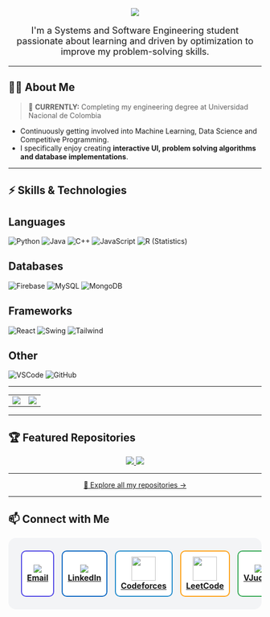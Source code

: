 <p align="center">
  <a href="https://git.io/typing-svg">
    <img src="https://readme-typing-svg.demolab.com?font=Outfit&weight=500&size=24&duration=2500&pause=2000&color=BD0000D4&center=true&width=435&lines=Hi!+I+am+Esteban+Barrera+Sanabria+%F0%9F%91%8B;Thanks+for+reaching+me+out;Get+to+know+more+about+me!"/>
  </a>
</p>

<p align="center" style="font-size:18px;">
I'm a Systems and Software Engineering student passionate about learning and driven by optimization to improve my problem-solving skills.
</p>

---

## 🧑‍💻 About Me  

> 🔭 **CURRENTLY:** Completing my engineering degree at Universidad Nacional de Colombia 

- Continuously getting involved into Machine Learning, Data Science and Competitive Programming.  
- I specifically enjoy creating **interactive UI, problem solving algorithms and database implementations**.  

---

## ⚡ Skills & Technologies  

## Languages

![Python](https://img.shields.io/badge/Python-3776AB?style=for-the-badge&logo=python&logoColor=white)
![Java](https://img.shields.io/badge/Java-007396?style=for-the-badge&logo=java&logoColor=white)
![C++](https://img.shields.io/badge/C++-00599C?style=for-the-badge&logo=cplusplus&logoColor=white)
![JavaScript](https://img.shields.io/badge/JavaScript-F7DF1E?style=for-the-badge&logo=javascript&logoColor=black)
![R (Statistics)](https://img.shields.io/badge/R-276DC3?style=for-the-badge&logo=R&logoColor=white)


## Databases
![Firebase](https://img.shields.io/badge/Firebase-FFCA28?style=for-the-badge&logo=firebase&logoColor=black)
![MySQL](https://img.shields.io/badge/MySQL-005C84?style=for-the-badge&logo=mysql&logoColor=white)
![MongoDB](https://img.shields.io/badge/MongoDB-47A248?style=for-the-badge&logo=mongodb&logoColor=white)


## Frameworks
![React](https://img.shields.io/badge/React-61DAFB?style=for-the-badge&logo=react&logoColor=black)
![Swing](https://img.shields.io/badge/Swing-007396?style=for-the-badge&logo=java&logoColor=white)
![Tailwind](https://img.shields.io/badge/Tailwind-06B6D4?style=for-the-badge&logo=tailwindcss&logoColor=white)


## Other
![VSCode](https://img.shields.io/badge/VSCode-0078D4?style=for-the-badge&logo=visual-studio-code&logoColor=white)
![GitHub](https://img.shields.io/badge/GitHub-181717?style=for-the-badge&logo=github&logoColor=white)

---

<!--- stats & Trophy (start) -->
<p align="center">
  <table align="center">
    <tr border="none">
      <td width="50%" align="center">
        <img align="center" src="https://github-readme-stats.vercel.app/api?username=tebanspam11&theme=dark&show_icons=true&count_private=true" />
      </td>
      <td width="50%" align="center">
        <img align="center" src="https://github-readme-stats.vercel.app/api/top-langs/?username=tebanspam11&theme=dark&hide_border=false&langs_count=5" />
      </td>
    </tr>
  </table>
</p>
<!--- stats & Trophy (end) -->

---

## 🏆 Featured Repositories  

<p align="center">
  <a href="https://github.com/tebanspam11/EstamosMeluk">
    <img src="https://github-readme-stats.vercel.app/api/pin/?username=tebanspam11&repo=EstamosMeluk&theme=dark" />
  </a>
  <a href="https://github.com/tebanspam11/CompetitiveProgramming">
    <img src="https://github-readme-stats.vercel.app/api/pin/?username=tebanspam11&repo=CompetitiveProgramming&theme=dark" />
  </a>
</p>

---

<p align="center">
  <a href="https://github.com/tebanspam11?tab=repositories">
    🔎 Explore all my repositories →
  </a>
</p>

---

## 📫 Connect with Me  

<table align="center" style="border-collapse: separate; border-spacing: 15px; background-color:#f3f4f6; padding:10px; border-radius:15px;">
<tr>
  <td align="center" style="background-color:#ffffff; padding:10px; border-radius:10px; border:2px solid #4f46e5;">
    <a href="mailto:ebsanabria11@gmail.com" target="_blank">
      <img src="https://img.icons8.com/color/48/000000/gmail.png"/><br><b>Email</b>
    </a>
  </td>
  <td align="center" style="background-color:#ffffff; padding:10px; border-radius:10px; border:2px solid #0A66C2;">
    <a href="https://www.linkedin.com/in/esteban-barrera-440ba7273/" target="_blank">
      <img src="https://img.icons8.com/color/48/000000/linkedin.png"/><br><b>LinkedIn</b>
    </a>
  </td>
  <td align="center" style="background-color:#ffffff; padding:10px; border-radius:10px; border:2px solid #1F8ACB;">
    <a href="https://codeforces.com/profile/esbarrerasunal" target="_blank">
      <img src="https://img.icons8.com/external-tal-revivo-color-tal-revivo/48/external-codeforces-programming-competitions-and-contests-programming-community-logo-color-tal-revivo.png" width="48" height="48"/><br><b>Codeforces</b>
    </a>
  </td>
  <td align="center" style="background-color:#ffffff; padding:10px; border-radius:10px; border:2px solid #FFA116;">
    <a href="https://leetcode.com/u/tebanspam11/" target="_blank">
      <img src="https://upload.wikimedia.org/wikipedia/commons/1/19/LeetCode_logo_black.png" width="48" height="48"/><br><b>LeetCode</b>
    </a>
  </td>
  <td align="center" style="background-color:#ffffff; padding:10px; border-radius:10px; border:2px solid #34A853;">
    <a href="https://vjudge.net/user/esbarreras" target="_blank">
      <img src="https://img.icons8.com/ios-filled/48/000000/v.png"/><br><b>VJudge</b>
    </a>
  </td>
</tr>
</table>
